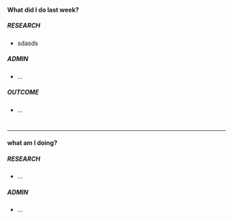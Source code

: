 #### **What did I do last week?**
##### RESEARCH
- sdasds
##### ADMIN
- ...
##### OUTCOME
- ...
#
---
#### **what am I doing?**
##### RESEARCH
- ...
##### ADMIN
- ...